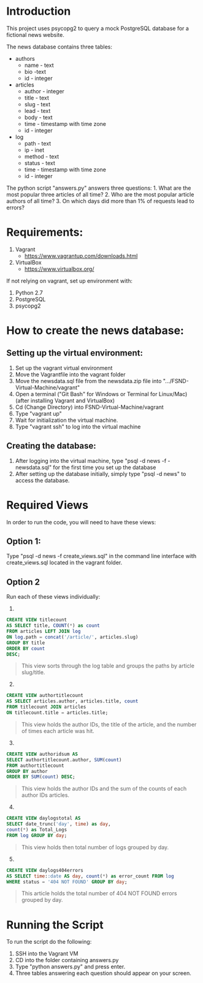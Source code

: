 

# Introduction
This project uses psycopg2 to query a mock PostgreSQL database for a fictional news website. 

The news database contains three tables:
* authors
	* name - text 
	* bio -text 
	* id - integer 
* articles
	* author - integer 
	* title - text 
	* slug - text 
	* lead - text 
	* body - text 
	* time - timestamp with time zone 
	* id - integer 
* log
	* path - text 
	* ip - inet 
	* method - text 
	* status - text 
	* time - timestamp with time zone  
	* id - integer 

The python script "answers.py" answers three questions: 
	1. What are the most popular three articles of all time?
	2. Who are the most popular article authors of all time?
	3. On which days did more than 1% of requests lead to errors?

# Requirements: 
1. Vagrant 
	* https://www.vagrantup.com/downloads.html
2. VirtualBox 
	* https://www.virtualbox.org/

If not relying on vagrant, set up environment with: 
1. Python 2.7 
2. PostgreSQL 
3. psycopg2

# How to create the news database: 
## Setting up the virtual environment: 
1. Set up the vagrant virtual environment
2. Move the Vagrantfile into the vagrant folder 
3. Move the newsdata.sql file from the newsdata.zip file into  ".../FSND-Virtual-Machine/vagrant"
4. Open a terminal ("Git Bash" for Windows or Terminal for Linux/Mac) (after installing Vagrant and VirtualBox)
5. Cd (Change Directory) into FSND-Virtual-Machine/vagrant
6. Type "vagrant up" 
7. Wait for initialization the virtual machine. 
8. Type "vagrant ssh" to log into the virtual machine 

## Creating the database: 
1. After logging into the virtual machine, type "psql -d news -f -newsdata.sql" for the first time you set up the database
2. After setting up the database initially, simply type "psql -d news" to access the database. 


# Required Views 
In order to run the code, you will need to have these views: 

## Option 1: 
Type "psql -d news -f create_views.sql" in the command line interface 
with create_views.sql located in the vagrant folder. 

## Option 2
Run each of these views individually:

1.
```sql
CREATE VIEW titlecount  
AS SELECT title, COUNT(*) as count 
FROM articles LEFT JOIN log 
ON log.path = concat('/article/', articles.slug) 
GROUP BY title
ORDER BY count
DESC;
```
> This view sorts through the log table and groups the paths by article slug/title.

2. 
```sql	
CREATE VIEW authortitlecount 
AS SELECT articles.author, articles.title, count 
FROM titlecount JOIN articles 
ON titlecount.title = articles.title;
```
> This view holds the author IDs, the title of the article, and the number of times each article was hit.

3. 
```sql
CREATE VIEW authoridsum AS 
SELECT authortitlecount.author, SUM(count) 
FROM authortitlecount 
GROUP BY author 
ORDER BY SUM(count) DESC;
```
> This view holds the author IDs and the sum of the counts of each author IDs articles.
4.
  ```sql
CREATE VIEW daylogstotal AS 
SELECT date_trunc('day', time) as day, 
count(*) as Total_Logs 
FROM log GROUP BY day;
```
> This view holds then total number of logs grouped by day.
5. 
```sql
CREATE VIEW daylogs404errors 
AS SELECT time::date AS day, count(*) as error_count FROM log 
WHERE status = '404 NOT FOUND' GROUP BY day;
```
> This article holds the total number of 404 NOT FOUND errors grouped by day. 
# Running the Script 
To run the script do the following: 
1. SSH into the Vagrant VM
2. CD into the folder containing answers.py 
3. Type "python answers.py" and press enter. 
4. Three tables answering each question should appear on your screen.   